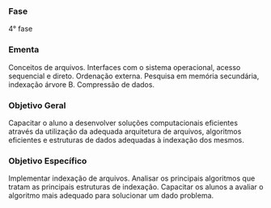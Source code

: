 ### Fase
4° fase

### Ementa
Conceitos de arquivos. Interfaces com o sistema operacional, acesso sequencial e direto. Ordenação externa. Pesquisa em
memória secundária, indexação árvore B. Compressão de dados.

### Objetivo Geral
Capacitar o aluno a desenvolver soluções computacionais eficientes através da utilização da adequada arquitetura de
arquivos, algoritmos eficientes e estruturas de dados adequadas à indexação dos mesmos.

### Objetivo Específico
Implementar indexação de arquivos. Analisar os principais algoritmos que tratam as principais estruturas de indexação.
Capacitar os alunos a avaliar o algoritmo mais adequado para solucionar um dado problema.
